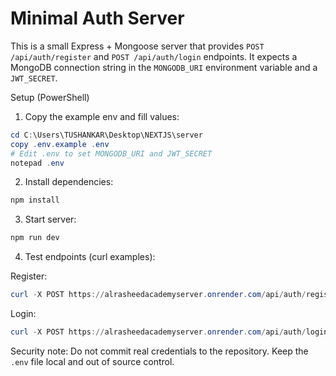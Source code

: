 # Minimal Auth Server

This is a small Express + Mongoose server that provides `POST /api/auth/register` and `POST /api/auth/login` endpoints. It expects a MongoDB connection string in the `MONGODB_URI` environment variable and a `JWT_SECRET`.

Setup (PowerShell)

1. Copy the example env and fill values:

```powershell
cd C:\Users\TUSHANKAR\Desktop\NEXTJS\server
copy .env.example .env
# Edit .env to set MONGODB_URI and JWT_SECRET
notepad .env
```

2. Install dependencies:

```powershell
npm install
```

3. Start server:

```powershell
npm run dev
```

4. Test endpoints (curl examples):

Register:

```powershell
curl -X POST https://alrasheedacademyserver.onrender.com/api/auth/register -H "Content-Type: application/json" -d '{"name":"Alice","email":"alice@example.com","password":"secret123"}'
```

Login:

```powershell
curl -X POST https://alrasheedacademyserver.onrender.com/api/auth/login -H "Content-Type: application/json" -d '{"email":"alice@example.com","password":"secret123"}'
```

Security note: Do not commit real credentials to the repository. Keep the `.env` file local and out of source control.
